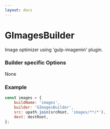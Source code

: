 ```yaml
---
layout: docs
---
```


# GImagesBuilder
Image optimizer using 'gulp-imagemin' plugin.


### Builder specific Options
None


### Example
```js
const images = {
    buildName: 'images',
    builder: 'GImagesBuilder',
    src: upath.join(srcRoot, 'images/**/*'),
    dest: destRoot,
};
```
